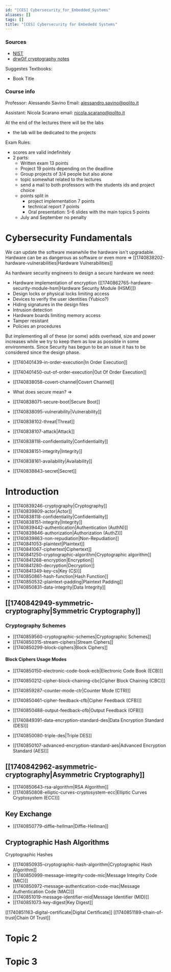 ```yaml
---
id: "[CES] Cybersecurity_for_Embedded_Systems"
aliases: []
tags: []
title: "[CES] Cybersecurity for Embededd Systems"
---
```


### Sources 

 - [NIST](https://csrc.nist.gov/)
 - [drw0if cryptography notes](https://github.com/drw0if/Appunti)

Suggestes Textbooks:
 - Book Title

### Course info 
Professor: Alessando Savino
Email: [alessandro.savino@polito.it](mailto::alessandro.savino@polito.it)

Assistant: Nicola Scarano
email: [nicola.scarano@polito.it](mailto::nicola.scarano@polito.it)

At the end of the lectures there will be the labs
 - the lab will be dedicated to the projects

Exam Rules:
 - scores are valid indefinitely   
 - 2 parts:
    - Written exam 13 points
    - Project 19 points depending on the deadline 
    - Group projects of 3/4 people but also alone
    - topic somewhat related to the lectures 
    - send a mail to both professors with the students ids and 
    project choice
    - points split in 
        - project implementation 7 points
        - technical report 7 points
        - Oral presentation: 5-6 slides with the main topics  5 points
    - July and September no penalty 

# Cybersecurity Fundamentals

We can update the software meanwhile the hardware isn't upgradable.
Hardware can be as dangerous as software or even more => [[1740838202-hardware-vulnerabilities|Hardware Vulnerabilities]]

As hardware security engineers to design a secure hardware we need:
- Hardware implementation of encryption ([[1740862765-hardware-security-module-hsm|Hardware Security Module (HSM)]])
- Design locks or physical locks limiting access
- Devices to verify the user identities (Yubico?)
- Hiding signatures in the design files
- Intrusion detection
- Hardware boards limiting memory access
- Tamper resistant
- Policies an procedures

But implementing all of these (or some) adds overhead, size and power increases
while we try to keep them as low as possible in some environments. Since 
Security has begun to be an issue it has to be considered since the design phase.


- [[1740401439-in-order-execution|In Order Execution]]
- [[1740401450-out-of-order-execution|Out Of Order Execution]]

- [[1740838058-covert-channel|Covert Channel]]
- What does secure mean? => 
- [[1740838071-secure-boot|Secure Boot]] 
- [[1740838095-vulnerability|Vulnerability]]
- [[1740838102-threat|Threat]]
- [[1740838107-attack|Attack]]
- [[1740838118-confidentiality|Confidentiality]]
- [[1740838151-integrity|Integrity]]
- [[1740838161-availability|Availability]]
- [[1740838843-secret|Secret]]

# Introduction

- [[1740839246-cryptography|Cryptography]]
- [[1740839809-actor|Actor]]
- [[1740838118-confidentiality|Confidentiality]]
- [[1740838151-integrity|Integrity]]
- [[1740839442-authentication|Authentication (AuthN)]]
- [[1740839846-authorization|Authorization (AuthZ)]]
- [[1740839863-non-repudiation|Non-Repudiation]]
- [[1740841053-plaintext|Plaintext]]
- [[1740841067-ciphertext|Ciphertext]]
- [[1740841250-cryptographic-algorithm|Cryptographic algorithm]]
- [[1740841268-encryption|Encryption]]
- [[1740841280-decryption|Decryption]]
- [[1740841349-key-cs|Key (CS)]]
- [[1740850861-hash-function|Hash Function]]
- [[1740850532-plaintext-padding|Plaintext Padding]]
- [[1740850831-data-integrity|Data Integrity]]


## [[1740842949-symmetric-cryptography|Symmetric Cryptography]] 


### Cryptography Schemes
- [[1740859560-cryptographic-schemes|Cryptographic Schemes]]
- [[1740850315-stream-ciphers|Stream Ciphers]]
- [[1740850299-block-ciphers|Block Ciphers]]
#### Block Ciphers Usage Modes
- [[1740850150-electronic-code-book-ecb|Electronic Code Book (ECB)]]
- [[1740850212-cipher-block-chaining-cbc|Cipher Block Chaining (CBC)]] 
- [[1740859287-counter-mode-ctr|Counter Mode (CTR)]]
- [[1740850461-cipher-feedback-cfb|Cipher Feedback (CFB)]]
- [[1740850488-output-feedback-ofb|Output Feedback (OFB)]]


- [[1740849391-data-encryption-standard-des|Data Encryption Standard (DES)]]
- [[1740850080-triple-des|Triple DES]]
- [[1740850107-advanced-encryption-standard-aes|Advanced Encryption Standard (AES)]]

## [[1740842962-asymmetric-cryptography|Asymmetric Cryptography]]

- [[1740850643-rsa-algorithm|RSA Algorithm]]
- [[1740850808-elliptic-curves-cryptosystem-ecc|Elliptic Curves Cryptosystem (ECC)]]
## Key Exchange
- [[1740850779-diffie-hellman|Diffie-Hellman]]

## Cryptographic Hash Algorithms
Cryptographic Hashes 
- [[1740850935-cryptographic-hash-algorithm|Cryptographic Hash Algorithm]]
- [[1740850999-message-integrity-code-mic|Message Integrity Code (MIC)]]
- [[1740850972-message-authentication-code-mac|Message Authentication Code (MAC)]]
- [[1740851019-message-identifier-mid|Message Identifier (MID)]]
- [[1740851073-key-digest|Key Digest]]

[[1740851163-digital-certificate|Digital Certificate]]
[[1740851189-chain-of-trust|Chain Of Trust]]

# Topic 2 

# Topic 3

